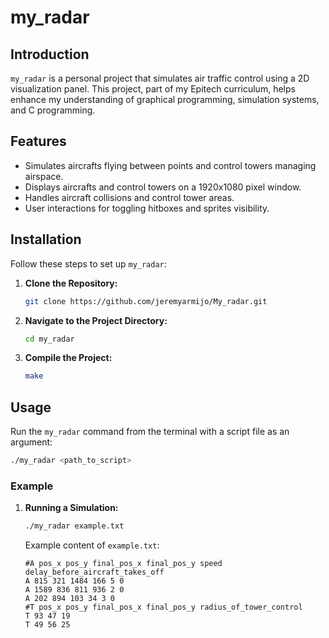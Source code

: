 # my_radar

## Introduction

`my_radar` is a personal project that simulates air traffic control using a 2D visualization panel. This project, part of my Epitech curriculum, helps enhance my understanding of graphical programming, simulation systems, and C programming.

## Features

- Simulates aircrafts flying between points and control towers managing airspace.
- Displays aircrafts and control towers on a 1920x1080 pixel window.
- Handles aircraft collisions and control tower areas.
- User interactions for toggling hitboxes and sprites visibility.

## Installation

Follow these steps to set up `my_radar`:

1. **Clone the Repository:**

    ```bash
    git clone https://github.com/jeremyarmijo/My_radar.git
    ```

2. **Navigate to the Project Directory:**

    ```bash
    cd my_radar
    ```

3. **Compile the Project:**

    ```bash
    make
    ```

## Usage

Run the `my_radar` command from the terminal with a script file as an argument:

```bash
./my_radar <path_to_script>
```

### Example

1. **Running a Simulation:**

    ```bash
    ./my_radar example.txt
    ```

    Example content of `example.txt`:

    ```
    #A pos_x pos_y final_pos_x final_pos_y speed delay_before_aircraft_takes_off
    A 815 321 1484 166 5 0
    A 1589 836 811 936 2 0
    A 202 894 103 34 3 0
    #T pos_x pos_y final_pos_x final_pos_y radius_of_tower_control
    T 93 47 19
    T 49 56 25
    ```